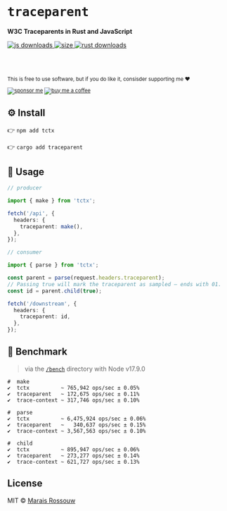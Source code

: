 <div align="left">

<samp>

# traceparent

</samp>

**W3C Traceparents in Rust and JavaScript**

<a href="https://npm-stat.com/charts.html?package=tctx">
  <img src="https://badgen.net/npm/dm/tctx?labelColor=black&color=black&label=npm downloads" alt="js downloads"/>
</a>
<a href="https://bundlephobia.com/result?p=tctx">
  <img src="https://badgen.net/bundlephobia/minzip/tctx?labelColor=black&color=black" alt="size"/>
</a>

<a href="https://crates.io/crates/traceparent">
  <img src="https://badgen.net/crates/d/traceparent?labelColor=black&color=black&label=crate downloads" alt="rust downloads"/>
</a>

<br><br>

<sup>

This is free to use software, but if you do like it, consisder supporting me ❤️

[![sponsor me](https://badgen.net/badge/icon/sponsor?icon=github&label&color=gray)](https://github.com/sponsors/maraisr)
[![buy me a coffee](https://badgen.net/badge/icon/buymeacoffee?icon=buymeacoffee&label&color=gray)](https://www.buymeacoffee.com/marais)

</sup>

</div>

## ⚙️ Install

👉 `npm add tctx`

👉 `cargo add traceparent`

## 🚀 Usage

```ts
// producer

import { make } from 'tctx';

fetch('/api', {
  headers: {
    traceparent: make(),
  },
});

// consumer

import { parse } from 'tctx';

const parent = parse(request.headers.traceparent);
// Passing true will mark the traceparent as sampled — ends with 01.
const id = parent.child(true);

fetch('/downstream', {
  headers: {
    traceparent: id,
  },
});
```

## 💨 Benchmark

> via the [`/bench`](/bench) directory with Node v17.9.0

```
#  make
✔  tctx          ~ 765,942 ops/sec ± 0.05%
✔  traceparent   ~ 172,675 ops/sec ± 0.11%
✔  trace-context ~ 317,746 ops/sec ± 0.10%

#  parse
✔  tctx          ~ 6,475,924 ops/sec ± 0.06%
✔  traceparent   ~   340,637 ops/sec ± 0.15%
✔  trace-context ~ 3,567,563 ops/sec ± 0.10%

#  child
✔  tctx          ~ 895,947 ops/sec ± 0.06%
✔  traceparent   ~ 273,277 ops/sec ± 0.14%
✔  trace-context ~ 621,727 ops/sec ± 0.13%
```

## License

MIT © [Marais Rossouw](https://marais.io)
